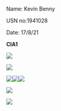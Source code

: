 ﻿Name: Kevin Benny

USN no:1941028

Date: 17/8/21

**CIA1**

![](Aspose.Words.1f4496c7-ecd0-4658-882a-09b1df3d2ab7.001.png)

![](Aspose.Words.1f4496c7-ecd0-4658-882a-09b1df3d2ab7.002.png)

![](Aspose.Words.1f4496c7-ecd0-4658-882a-09b1df3d2ab7.003.png)![](Aspose.Words.1f4496c7-ecd0-4658-882a-09b1df3d2ab7.004.png)![](Aspose.Words.1f4496c7-ecd0-4658-882a-09b1df3d2ab7.005.png)

![](Aspose.Words.1f4496c7-ecd0-4658-882a-09b1df3d2ab7.006.png)

![](Aspose.Words.1f4496c7-ecd0-4658-882a-09b1df3d2ab7.007.png)
